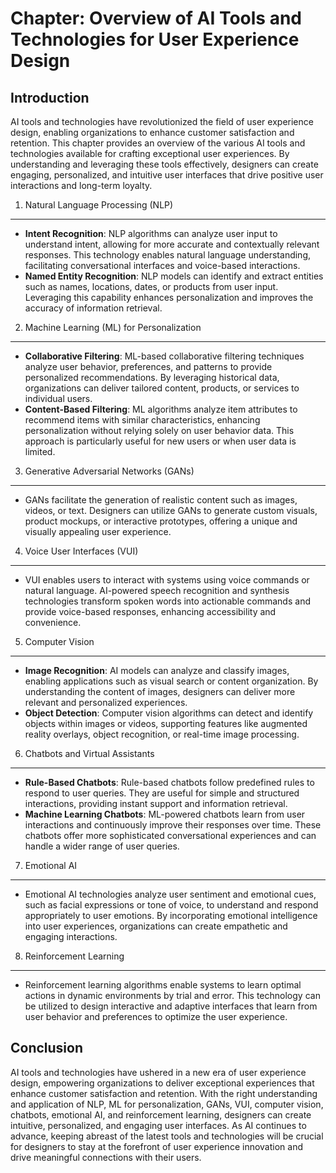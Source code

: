 Chapter: Overview of AI Tools and Technologies for User Experience Design
=========================================================================

Introduction
------------

AI tools and technologies have revolutionized the field of user experience design, enabling organizations to enhance customer satisfaction and retention. This chapter provides an overview of the various AI tools and technologies available for crafting exceptional user experiences. By understanding and leveraging these tools effectively, designers can create engaging, personalized, and intuitive user interfaces that drive positive user interactions and long-term loyalty.

1. Natural Language Processing (NLP)
------------------------------------

* **Intent Recognition**: NLP algorithms can analyze user input to understand intent, allowing for more accurate and contextually relevant responses. This technology enables natural language understanding, facilitating conversational interfaces and voice-based interactions.
* **Named Entity Recognition**: NLP models can identify and extract entities such as names, locations, dates, or products from user input. Leveraging this capability enhances personalization and improves the accuracy of information retrieval.

2. Machine Learning (ML) for Personalization
--------------------------------------------

* **Collaborative Filtering**: ML-based collaborative filtering techniques analyze user behavior, preferences, and patterns to provide personalized recommendations. By leveraging historical data, organizations can deliver tailored content, products, or services to individual users.
* **Content-Based Filtering**: ML algorithms analyze item attributes to recommend items with similar characteristics, enhancing personalization without relying solely on user behavior data. This approach is particularly useful for new users or when user data is limited.

3. Generative Adversarial Networks (GANs)
-----------------------------------------

* GANs facilitate the generation of realistic content such as images, videos, or text. Designers can utilize GANs to generate custom visuals, product mockups, or interactive prototypes, offering a unique and visually appealing user experience.

4. Voice User Interfaces (VUI)
------------------------------

* VUI enables users to interact with systems using voice commands or natural language. AI-powered speech recognition and synthesis technologies transform spoken words into actionable commands and provide voice-based responses, enhancing accessibility and convenience.

5. Computer Vision
------------------

* **Image Recognition**: AI models can analyze and classify images, enabling applications such as visual search or content organization. By understanding the content of images, designers can deliver more relevant and personalized experiences.
* **Object Detection**: Computer vision algorithms can detect and identify objects within images or videos, supporting features like augmented reality overlays, object recognition, or real-time image processing.

6. Chatbots and Virtual Assistants
----------------------------------

* **Rule-Based Chatbots**: Rule-based chatbots follow predefined rules to respond to user queries. They are useful for simple and structured interactions, providing instant support and information retrieval.
* **Machine Learning Chatbots**: ML-powered chatbots learn from user interactions and continuously improve their responses over time. These chatbots offer more sophisticated conversational experiences and can handle a wider range of user queries.

7. Emotional AI
---------------

* Emotional AI technologies analyze user sentiment and emotional cues, such as facial expressions or tone of voice, to understand and respond appropriately to user emotions. By incorporating emotional intelligence into user experiences, organizations can create empathetic and engaging interactions.

8. Reinforcement Learning
-------------------------

* Reinforcement learning algorithms enable systems to learn optimal actions in dynamic environments by trial and error. This technology can be utilized to design interactive and adaptive interfaces that learn from user behavior and preferences to optimize the user experience.

Conclusion
----------

AI tools and technologies have ushered in a new era of user experience design, empowering organizations to deliver exceptional experiences that enhance customer satisfaction and retention. With the right understanding and application of NLP, ML for personalization, GANs, VUI, computer vision, chatbots, emotional AI, and reinforcement learning, designers can create intuitive, personalized, and engaging user interfaces. As AI continues to advance, keeping abreast of the latest tools and technologies will be crucial for designers to stay at the forefront of user experience innovation and drive meaningful connections with their users.

